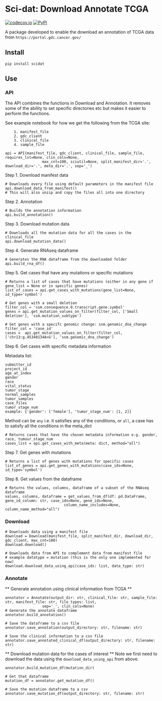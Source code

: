 # Sci-dat: Download Annotate TCGA
[![codecov.io](https://codecov.io/github/ArianeMora/scidat/coverage.svg?branch=master)](https://codecov.io/github/ArianeMora/scidat?branch=master)
[![PyPI](https://img.shields.io/pypi/v/scidat)](https://pypi.org/project/scidat/)

A package developed to enable the download an annotation of TCGA data from `https://portal.gdc.cancer.gov/`

## Install

```
pip install scidat
```

## Use
### API
The API combines the functions in Download and Annotation. It removes some of the ability to set specific directories etc but makes it easier to perform the functions.

See example notebook for how we get the following from the TCGA site:
```
    1. manifest_file
    2. gdc_client
    3. clinical_file
    4. sample_file
```

```
api = API(manifest_file, gdc_client, clinical_file, sample_file, requires_lst=None, clin_cols=None,
                 max_cnt=100, sciutil=None, split_manifest_dir='.', download_dir='.', meta_dir='.', sep='_')

```
Step 1. Download manifest data
```
# Downloads every file using default parameters in the manifest file
api.download_data_from_manifest()
# This will also unzip and copy the files all into one directory
```
Step 2. Annotation 
```
# Builds the annotation information
api.build_annotation()
```
Step 3. Download mutation data
```
# Downloads all the mutation data for all the cases in the clinical_file
api.download_mutation_data()
```
Step 4. Generate RNAseq dataframe
```
# Generates the RNA dataframe from the downloaded folder
api.build_rna_df()
```
Step 5. Get cases that have any mutations or specific mutations
```
# Returns a list of cases that have mutations (either in any gene if gene_list = None or in specific genes)
list_of_cases = api.get_cases_with_mutations(gene_list=None, id_type='symbol')

# Get genes with a small deletion
filter_col = 'ssm.consequence.0.transcript.gene.symbol'
genes = api.get_mutation_values_on_filter(filter_col, ['Small deletion'], 'ssm.mutation_subtype')

# Get genes with a specifc genomic change: ssm.genomic_dna_change
filter_col = 'case_id'
cases =  api.get_mutation_values_on_filter(filter_col, ['chr13:g.45340134A>G'], 'ssm.genomic_dna_change')

```
Step 6. Get cases with specific metadata information

Metadata list:
```
submitter_id
project_id
age_at_index
gender
race
vital_status
tumor_stage
normal_samples
tumor_samples
case_files
tumor_stage_num
example: {'gender': ['female'], 'tumor_stage_num': [1, 2]}
```
Method can be `any` i.e. it satisfies any of the conditions, or `all`, a case has to satisfy all the conditions in the meta_dict

```
# Returns cases that have the chosen metadata information e.g. gender, race, tumour_stage_num
cases_list = api.get_cases_with_meta(meta: dict, method="all")
```
Step 7. Get genes with mutations
```
# Returns a list of genes with mutations for specific cases
list_of_genes = api.get_genes_with_mutations(case_ids=None, id_type='symbol')
```
Step 8. Get values from the dataframe
```
# Returns the values, columns, dataframe of a subset of the RNAseq dataframe
values, columns, dataframe = get_values_from_df(df: pd.DataFrame, gene_id_column: str, case_ids=None, gene_ids=None,
                           column_name_includes=None, column_name_method="all")

```

### Download

```
# Downloads data using a manifest file
download = Download(manifest_file, split_manifest_dir, download_dir, gdc_client, max_cnt=100)
download.download()
```

```
# Downloads data from API to complement data from manifest file
# example datatype = mutation (this is the only one implemented for now)
download.download_data_using_api(case_ids: list, data_type: str)
```

### Annotate

** Generate annotation using clinical information from TCGA **
```
annotator = Annotate(output_dir: str, clinical_file: str, sample_file: str, manifest_file: str, file_types: list,
                 sep='_', clin_cols=None)
# Generate the annotate dataframe
annotator.build_annotation()

# Save the dataframe to a csv file
annotator.save_annotation(output_directory: str, filename: str)

# Save the clinical information to a csv file
annotator.save_annotated_clinical_df(output_directory: str, filename: str)

```

** Download mutation data for the cases of interest **
Note we first need to download the data using the `download_data_using_api` from above.
```
annotator.build_mutation_df(mutation_dir)

# Get that dataframe
mutation_df = annotator.get_mutation_df()

# Save the mutation dataframe to a csv
annotator.save_mutation_df(output_directory: str, filename: str)

```



